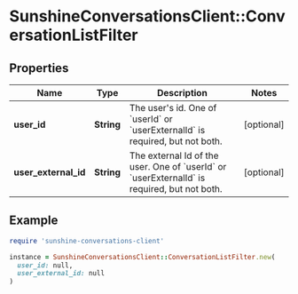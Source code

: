 # SunshineConversationsClient::ConversationListFilter

## Properties

| Name | Type | Description | Notes |
| ---- | ---- | ----------- | ----- |
| **user_id** | **String** | The user&#39;s id. One of &#x60;userId&#x60; or &#x60;userExternalId&#x60; is required, but not both. | [optional] |
| **user_external_id** | **String** | The external Id of the user. One of &#x60;userId&#x60; or &#x60;userExternalId&#x60; is required, but not both. | [optional] |

## Example

```ruby
require 'sunshine-conversations-client'

instance = SunshineConversationsClient::ConversationListFilter.new(
  user_id: null,
  user_external_id: null
)
```


